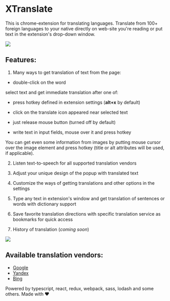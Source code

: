 XTranslate
==========
This is chrome-extension for translating languages.
Translate from 100+ foreign languages to your native directly on web-site you're reading or 
put text in the extension's drop-down window.

<img src="https://camo.githubusercontent.com/282bf65c94b4e198171440f7a43c088fe1c8324e/68747470733a2f2f646c2e64726f70626f7875736572636f6e74656e742e636f6d2f752f36313430353737332f787472616e736c6174652f556e7469746c65642d312e6a7067">

Features:
-----------
1) Many ways to get translation of text from the page:
- double-click on the word

select text and get immediate translation after one of:
- press hotkey defined in extension settings (**alt+x** by default)
- click on the translate icon appeared near selected text
- just release mouse button (turned off by default)

- write text in input fields, mouse over it and press hotkey

You can get even some information from images by putting mouse cursor over the image element and 
press hotkey (title or alt attributes will be used, if applicable).

2) Listen text-to-speech for all supported translation vendors

3) Adjust your unique design of the popup with translated text

4) Customize the ways of getting translations and other options in the settings

5) Type any text in extension's window and get translation of sentences or words with dictionary support

6) Save favorite translation directions with specific translation service as bookmarks for quick access

7) History of translation (*coming soon*)

<img src="https://camo.githubusercontent.com/998315e0a47dc0ede541e23916ad902f2f6889e9/68747470733a2f2f646c2e64726f70626f7875736572636f6e74656e742e636f6d2f752f36313430353737332f787472616e736c6174652f556e7469746c65642d342e6a7067">

Available translation vendors:
-----------
* [Google](http://translate.google.com/)
* [Yandex](http://translate.yandex.com/)
* [Bing](http://bing.com/translator/)

Powered by typescript, react, redux, webpack, sass, lodash and some others. Made with ♥
